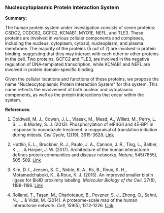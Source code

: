 ### Nucleocytoplasmic Protein Interaction System

**Summary:**

The human protein system under investigation consists of seven proteins: CSDC2, CCDC82, GCFC2, KCNAB1, MYO1E, NEFL, and TLE3. These proteins are involved in various cellular components and complexes, including the nucleus, cytoplasm, cytosol, nucleoplasm, and plasma membrane. The majority of the proteins (5 out of 7) are involved in protein binding, suggesting that they may interact with each other or other proteins in the cell. Two proteins, GCFC2 and TLE3, are involved in the negative regulation of DNA-templated transcription, while KCNAB1 and NEFL are involved in protein domain-specific binding.

Given the cellular locations and functions of these proteins, we propose the name "Nucleocytoplasmic Protein Interaction System" for this system. This name reflects the involvement of both nuclear and cytoplasmic components, as well as the protein interactions that occur within the system.

**References:**

1. Coldwell, M. J., Cowan, J. L., Vlasak, M., Mead, A., Willett, M., Perry, L. S., ... & Morley, S. J. (2013). Phosphorylation of eIF4GII and 4E-BP1 in response to nocodazole treatment: a reappraisal of translation initiation during mitosis. *Cell Cycle*, 12(19), 3615-3628. [Link](https://www.tandfonline.com/doi/full/10.4161/cc.26534)

2. Huttlin, E. L., Bruckner, R. J., Paulo, J. A., Cannon, J. R., Ting, L., Baltier, K., ... & Harper, J. W. (2017). Architecture of the human interactome defines protein communities and disease networks. *Nature*, 545(7655), 505-509. [Link](https://www.nature.com/articles/nature22366)

3. Kim, D. I., Jensen, S. C., Noble, K. A., Kc, B., Roux, K. H., Motamedchaboki, K., & Roux, K. J. (2016). An improved smaller biotin ligase for BioID proximity labeling. *Molecular Biology of the Cell*, 27(8), 1188-1196. [Link](https://www.molbiolcell.org/doi/full/10.1091/mbc.e15-12-0844)

4. Rolland, T., Taşan, M., Charloteaux, B., Pevzner, S. J., Zhong, Q., Sahni, N., ... & Vidal, M. (2014). A proteome-scale map of the human interactome network. *Cell*, 159(5), 1212-1226. [Link](https://www.cell.com/cell/fulltext/S0092-8674(14)01456-4)